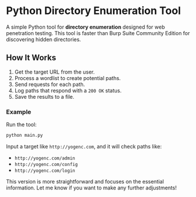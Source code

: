# Python Directory Enumeration Tool

A simple Python tool for **directory enumeration** designed for web penetration testing. This tool is faster than Burp Suite Community Edition for discovering hidden directories.


## How It Works

1. Get the target URL from the user.
2. Process a wordlist to create potential paths.
3. Send requests for each path.
4. Log paths that respond with a `200 OK` status.
5. Save the results to a file.

### Example

Run the tool:

```bash
python main.py
```

Input a target like `http://yogenc.com`, and it will check paths like:

- `http://yogenc.com/admin`
- `http://yogenc.com/config`
- `http://yogenc.com/login`


This version is more straightforward and focuses on the essential information. Let me know if you want to make any further adjustments!
